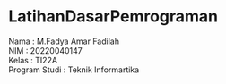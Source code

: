 # LatihanDasarPemrograman
Nama : M.Fadya Amar Fadilah <br>
NIM : 20220040147 <br>
Kelas : TI22A <br>
Program Studi : Teknik Informartika
<btn> </btn>
